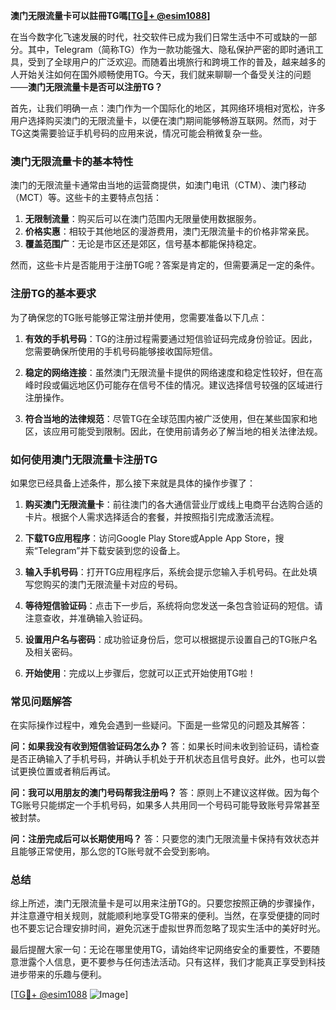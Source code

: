 **澳门无限流量卡可以註冊TG嗎[[TG💪+ @esim1088](https://t.me/s/esim1088)]**

在当今数字化飞速发展的时代，社交软件已成为我们日常生活中不可或缺的一部分。其中，Telegram（简称TG）作为一款功能强大、隐私保护严密的即时通讯工具，受到了全球用户的广泛欢迎。而随着出境旅行和跨境工作的普及，越来越多的人开始关注如何在国外顺畅使用TG。今天，我们就来聊聊一个备受关注的问题——**澳门无限流量卡是否可以注册TG？**

首先，让我们明确一点：澳门作为一个国际化的地区，其网络环境相对宽松，许多用户选择购买澳门的无限流量卡，以便在澳门期间能够畅游互联网。然而，对于TG这类需要验证手机号码的应用来说，情况可能会稍微复杂一些。

### **澳门无限流量卡的基本特性**

澳门的无限流量卡通常由当地的运营商提供，如澳门电讯（CTM）、澳门移动（MCT）等。这些卡的主要特点包括：

1. **无限制流量**：购买后可以在澳门范围内无限量使用数据服务。
2. **价格实惠**：相较于其他地区的漫游费用，澳门无限流量卡的价格非常亲民。
3. **覆盖范围广**：无论是市区还是郊区，信号基本都能保持稳定。

然而，这些卡片是否能用于注册TG呢？答案是肯定的，但需要满足一定的条件。

### **注册TG的基本要求**

为了确保您的TG账号能够正常注册并使用，您需要准备以下几点：

1. **有效的手机号码**：TG的注册过程需要通过短信验证码完成身份验证。因此，您需要确保所使用的手机号码能够接收国际短信。
   
2. **稳定的网络连接**：虽然澳门无限流量卡提供的网络速度和稳定性较好，但在高峰时段或偏远地区仍可能存在信号不佳的情况。建议选择信号较强的区域进行注册操作。

3. **符合当地的法律规范**：尽管TG在全球范围内被广泛使用，但在某些国家和地区，该应用可能受到限制。因此，在使用前请务必了解当地的相关法律法规。

### **如何使用澳门无限流量卡注册TG**

如果您已经具备上述条件，那么接下来就是具体的操作步骤了：

1. **购买澳门无限流量卡**：前往澳门的各大通信营业厅或线上电商平台选购合适的卡片。根据个人需求选择适合的套餐，并按照指引完成激活流程。

2. **下载TG应用程序**：访问Google Play Store或Apple App Store，搜索“Telegram”并下载安装到您的设备上。

3. **输入手机号码**：打开TG应用程序后，系统会提示您输入手机号码。在此处填写您购买的澳门无限流量卡对应的号码。

4. **等待短信验证码**：点击下一步后，系统将向您发送一条包含验证码的短信。请注意查收，并准确输入验证码。

5. **设置用户名与密码**：成功验证身份后，您可以根据提示设置自己的TG账户名及相关密码。

6. **开始使用**：完成以上步骤后，您就可以正式开始使用TG啦！

### **常见问题解答**

在实际操作过程中，难免会遇到一些疑问。下面是一些常见的问题及其解答：

**问：如果我没有收到短信验证码怎么办？**
答：如果长时间未收到验证码，请检查是否正确输入了手机号码，并确认手机处于开机状态且信号良好。此外，也可以尝试更换位置或者稍后再试。

**问：我可以用朋友的澳门号码帮我注册吗？**
答：原则上不建议这样做。因为每个TG账号只能绑定一个手机号码，如果多人共用同一个号码可能导致账号异常甚至被封禁。

**问：注册完成后可以长期使用吗？**
答：只要您的澳门无限流量卡保持有效状态并且能够正常使用，那么您的TG账号就不会受到影响。

### **总结**

综上所述，澳门无限流量卡是可以用来注册TG的。只要您按照正确的步骤操作，并注意遵守相关规则，就能顺利地享受TG带来的便利。当然，在享受便捷的同时也不要忘记合理安排时间，避免沉迷于虚拟世界而忽略了现实生活中的美好时光。

最后提醒大家一句：无论在哪里使用TG，请始终牢记网络安全的重要性，不要随意泄露个人信息，更不要参与任何违法活动。只有这样，我们才能真正享受到科技进步带来的乐趣与便利。

[[TG💪+ @esim1088](https://t.me/s/esim1088) ![Image](https://i.postimg.cc/4NQfJmqS/Snipaste-2025-05-13-00-14-12.png)]
